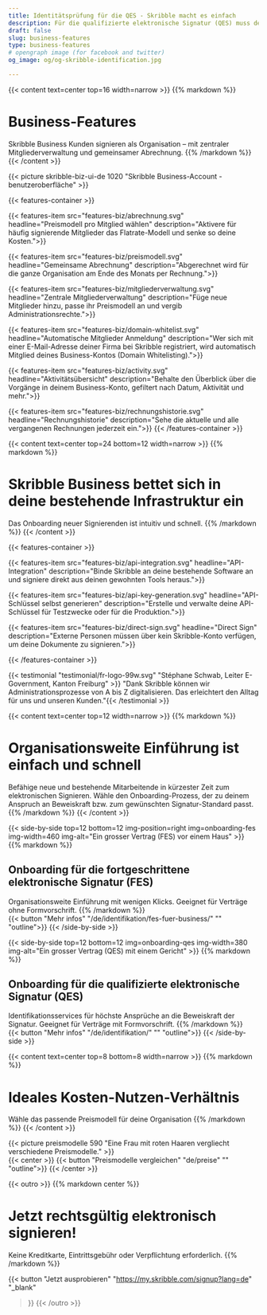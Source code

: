 ```yaml
---
title: Identitätsprüfung für die QES - Skribble macht es einfach
description: Für die qualifizierte elektronische Signatur (QES) muss der Unterzeichnende seine Identität beweisen. Skribble bietet für jeden Geschäftskontext eine passende Identifikationsmöglichkeit an.
draft: false
slug: business-features
type: business-features
# opengraph image (for facebook and twitter)
og_image: og/og-skribble-identification.jpg

---
```


{{< content text=center top=16 width=narrow >}}
{{% markdown %}}
# Business-Features
Skribble Business Kunden signieren als Organisation –
mit zentraler Mitgliederverwaltung und gemeinsamer Abrechnung.
{{% /markdown %}}
{{< /content >}}

{{< picture skribble-biz-ui-de 1020 "Skribble Business-Account - benutzeroberfläche" >}}

{{< features-container >}}

  {{< features-item src="features-biz/abrechnung.svg"
    headline="Preismodell pro Mitglied wählen"
    description="Aktivere für häufig signierende Mitglieder das Flatrate-Modell und senke so deine Kosten.">}}

  {{< features-item src="features-biz/preismodell.svg"
    headline="Gemeinsame Abrechnung"
    description="Abgerechnet wird für die ganze Organisation am Ende des Monats per Rechnung.">}}

  {{< features-item src="features-biz/mitgliederverwaltung.svg"
    headline="Zentrale Mitgliederverwaltung"
    description="Füge neue Mitglieder hinzu, passe ihr Preismodell an und vergib Administrationsrechte.">}}

  {{< features-item src="features-biz/domain-whitelist.svg"
    headline="Automatische Mitglieder Anmeldung"
    description="Wer sich mit einer E-Mail-Adresse deiner Firma bei Skribble registriert, wird automatisch Mitglied deines Business-Kontos (Domain Whitelisting).">}}

  {{< features-item src="features-biz/activity.svg"
    headline="Aktivitätsübersicht"
    description="Behalte den Überblick über die Vorgänge in deinem Business-Konto, gefiltert nach Datum, Aktivität und mehr.">}}

  {{< features-item src="features-biz/rechnungshistorie.svg"
    headline="Rechnungshistorie"
    description="Sehe die aktuelle und alle vergangenen Rechnungen jederzeit ein.">}}
{{< /features-container >}}

{{< content text=center top=24 bottom=12 width=narrow >}}
{{% markdown %}}
# Skribble Business bettet sich in deine bestehende Infrastruktur ein
Das Onboarding neuer Signierenden ist intuitiv und schnell.
{{% /markdown %}}
{{< /content >}}

{{< features-container >}}

  {{< features-item src="features-biz/api-integration.svg"
    headline="API-Integration"
    description="Binde Skribble an deine bestehende Software an und signiere direkt aus deinen gewohnten Tools heraus.">}}

  {{< features-item src="features-biz/api-key-generation.svg"
    headline="API-Schlüssel selbst generieren"
    description="Erstelle und verwalte deine API-Schlüssel für Testzwecke oder für die Produktion.">}}

  {{< features-item src="features-biz/direct-sign.svg"
    headline="Direct Sign"
    description="Externe Personen müssen über kein Skribble-Konto verfügen, um deine Dokumente zu signieren.">}}

{{< /features-container >}}

[//]: # (--------------------------------------------------------------------------------------------------------------)

{{< testimonial "testimonial/fr-logo-99w.svg" "Stéphane Schwab, Leiter E-Government, Kanton Freiburg" >}}
"Dank Skribble können wir Administrationsprozesse von A bis Z digitalisieren. Das erleichtert
den Alltag für uns und unseren Kunden."{{< /testimonial >}}

[//]: # (--------------------------------------------------------------------------------------------------------------)

{{< content text=center top=12 width=narrow >}}
{{% markdown %}}
# Organisationsweite Einführung ist einfach und schnell
Befähige neue und bestehende Mitarbeitende in kürzester Zeit
zum elektronischen Signieren. Wähle den Onboarding-Prozess, der zu deinem Anspruch an Beweiskraft bzw. zum gewünschten Signatur-Standard passt.
{{% /markdown %}}
{{< /content >}}

[//]: # (--------------------------------------------------------------------------------------------------------------)

{{< side-by-side top=12 bottom=12 img-position=right img=onboarding-fes img-width=460 img-alt="Ein grosser Vertrag (FES) vor einem Haus" >}}
{{% markdown %}}
## Onboarding für die fortgeschrittene elektronische Signatur (FES)
Organisationsweite Einführung mit wenigen Klicks.
Geeignet für Verträge ohne Formvorschrift.
{{% /markdown %}}
<br>
{{< button
  "Mehr infos"
  "/de/identifikation/fes-fuer-business/"
  ""
  "outline">}}
{{< /side-by-side >}}

[//]: # (--------------------------------------------------------------------------------------------------------------)

{{< side-by-side top=12 bottom=12 img=onboarding-qes img-width=380 img-alt="Ein grosser Vertrag (QES) mit einem Gericht" >}}
{{% markdown %}}
## Onboarding für die qualifizierte elektronische Signatur (QES)
Identifikationsservices für höchste Ansprüche an die Beweiskraft der Signatur.
Geeignet für Verträge mit Formvorschrift.
{{% /markdown %}}
<br>
{{< button
  "Mehr infos"
  "/de/identifikation/"
  ""
  "outline">}}
{{< /side-by-side >}}

[//]: # (--------------------------------------------------------------------------------------------------------------)

{{< content text=center top=8 bottom=8 width=narrow >}}
{{% markdown %}}
# Ideales Kosten-Nutzen-Verhältnis
Wähle das passende Preismodell für deine Organisation
{{% /markdown %}}
{{< /content >}}

{{< picture preismodelle 590 "Eine Frau mit roten Haaren vergliecht verschiedene Preismodelle." >}}
<br>
{{< center >}}
{{< button
  "Preismodelle vergleichen"
  "de/preise"
  ""
  "outline">}}
{{< /center >}}

[//]: # (--------------------------------------------------------------------------------------------------------------)

{{< outro   >}}
{{% markdown center %}}
# Jetzt rechtsgültig elektronisch signieren!
Keine Kreditkarte, Eintrittsgebühr oder
Verpflichtung erforderlich.
{{% /markdown %}}

{{< button
  "Jetzt ausprobieren"
  "https://my.skribble.com/signup?lang=de"
  "_blank"
>}}
{{< /outro >}}
